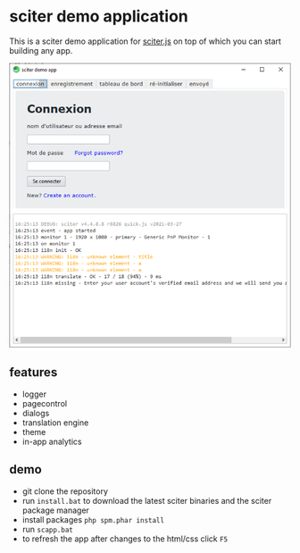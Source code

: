 # sciter demo application

This is a sciter demo application for [sciter.js](https://sciter.com/) on top of which you can start building any app.

![sciter demo app screenshot](screenshot.png)

## features

- logger
- pagecontrol
- dialogs
- translation engine
- theme
- in-app analytics

## demo

- git clone the repository
- run `install.bat` to download the latest sciter binaries and the sciter package manager
- install packages `php spm.phar install`
- run `scapp.bat`
- to refresh the app after changes to the html/css click `F5`
